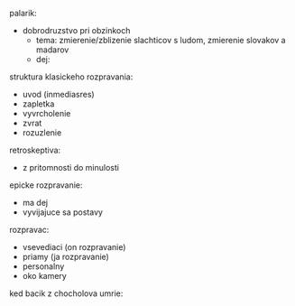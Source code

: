 palarik:
- dobrodruzstvo pri obzinkoch
	- tema: zmierenie/zblizenie slachticov s ludom, zmierenie slovakov a madarov
	- dej:

struktura klasickeho rozpravania:
- uvod (inmediasres)
- zapletka
- vyvrcholenie
- zvrat
- rozuzlenie

retroskeptiva:
- z pritomnosti do minulosti

epicke rozpravanie:
- ma dej
- vyvijajuce sa postavy

rozpravac:
- vsevediaci (on rozpravanie)
- priamy (ja rozpravanie)
- personalny
- oko kamery

ked bacik z chocholova umrie:

